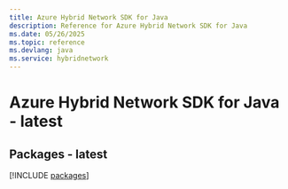 ```yaml
---
title: Azure Hybrid Network SDK for Java
description: Reference for Azure Hybrid Network SDK for Java
ms.date: 05/26/2025
ms.topic: reference
ms.devlang: java
ms.service: hybridnetwork
---
```

# Azure Hybrid Network SDK for Java - latest
## Packages - latest
[!INCLUDE [packages](hybrid-network-index.md)]